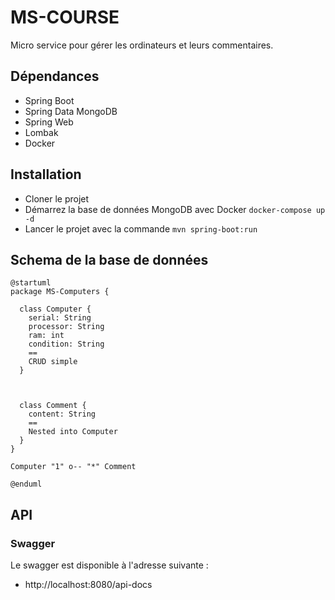 # MS-COURSE

Micro service pour gérer les ordinateurs et leurs commentaires.

## Dépendances

- Spring Boot
- Spring Data MongoDB
- Spring Web
- Lombak
- Docker

## Installation

- Cloner le projet
- Démarrez la base de données MongoDB avec Docker `docker-compose up -d`
- Lancer le projet avec la commande `mvn spring-boot:run`

## Schema de la base de données

```plantuml
@startuml
package MS-Computers {
  
  class Computer {
    serial: String
    processor: String
    ram: int
    condition: String
    ==
    CRUD simple
  }
  
  
  
  class Comment {
    content: String
    ==
    Nested into Computer
  }
}

Computer "1" o-- "*" Comment

@enduml
```

## API

### Swagger

Le swagger est disponible à l'adresse suivante :
- http://localhost:8080/api-docs


